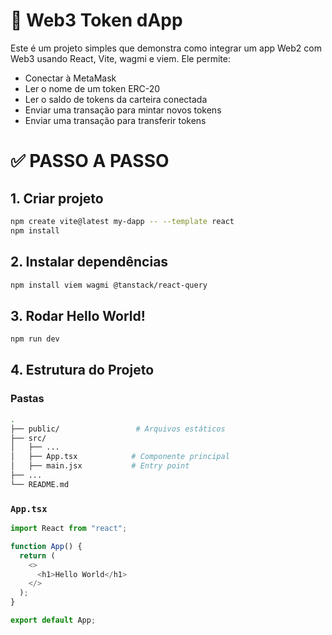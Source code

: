 # 💸 Web3 Token dApp

Este é um projeto simples que demonstra como integrar um app Web2 com Web3 usando React, Vite, wagmi e viem. Ele permite:

- Conectar à MetaMask
- Ler o nome de um token ERC-20
- Ler o saldo de tokens da carteira conectada
- Enviar uma transação para mintar novos tokens
- Enviar uma transação para transferir tokens

# ✅ PASSO A PASSO

## 1. Criar projeto

```bash
npm create vite@latest my-dapp -- --template react
npm install
```

## 2. Instalar dependências

```bash
npm install viem wagmi @tanstack/react-query
```

## 3. Rodar Hello World!

```bash
npm run dev
```

## 4. Estrutura do Projeto

### Pastas

```bash
.
├── public/                 # Arquivos estáticos
├── src/
│   ├── ...
│   ├── App.tsx            # Componente principal
│   ├── main.jsx           # Entry point
├── ...
└── README.md
```

### `App.tsx`

```js
import React from "react";

function App() {
  return (
    <>
      <h1>Hello World</h1>
    </>
  );
}

export default App;
```
